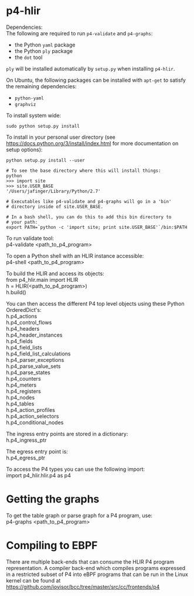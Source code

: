p4-hlir
==========

Dependencies:  
The following are required to run `p4-validate` and `p4-graphs`:
- the Python `yaml` package
- the Python `ply` package
- the `dot` tool

`ply` will be installed automatically by `setup.py` when installing `p4-hlir`.

On Ubuntu, the following packages can be installed with `apt-get` to satisfy the
remaining dependencies:
- `python-yaml`
- `graphviz`


To install system wide:

    sudo python setup.py install

To install in your personal user directory (see
https://docs.python.org/3/install/index.html for more documentation on
setup options):

    python setup.py install --user

    # To see the base directory where this will install things:
    python
    >>> import site
    >>> site.USER_BASE
    '/Users/jafinger/Library/Python/2.7'

    # Executables like p4-validate and p4-graphs will go in a 'bin'
    # directory inside of site.USER_BASE.

    # In a bash shell, you can do this to add this bin directory to
    # your path:
    export PATH=`python -c 'import site; print site.USER_BASE'`/bin:$PATH

To run validate tool:  
p4-validate \<path_to_p4_program\>

To open a Python shell with an HLIR instance accessible:  
p4-shell \<path_to_p4_program\>

To build the HLIR and access its objects:  
from p4_hlir.main import HLIR  
h = HLIR(\<path_to_p4_program\>)  
h.build()

You can then access the different P4 top level objects using these Python
OrderedDict's:  
h.p4_actions  
h.p4_control_flows  
h.p4_headers  
h.p4_header_instances  
h.p4_fields  
h.p4_field_lists  
h.p4_field_list_calculations  
h.p4_parser_exceptions  
h.p4_parse_value_sets  
h.p4_parse_states  
h.p4_counters  
h.p4_meters  
h.p4_registers  
h.p4_nodes  
h.p4_tables  
h.p4_action_profiles  
h.p4_action_selectors  
h.p4_conditional_nodes  

The ingress entry points are stored in a dictionary:  
h.p4_ingress_ptr

The egress entry point is:  
h.p4_egress_ptr


To access the P4 types you can use the following import:  
import p4_hlir.hlir.p4 as p4


# Getting the graphs

To get the table graph or parse graph for a P4 program, use:  
p4-graphs \<path_to_p4_program\>

# Compiling to EBPF

There are multiple back-ends that can consume the HLIR P4 program representation.
A compiler back-end which compiles programs expressed in a restricted subset of P4
into eBPF programs that can be run in the Linux kernel can be found at
https://github.com/iovisor/bcc/tree/master/src/cc/frontends/p4
